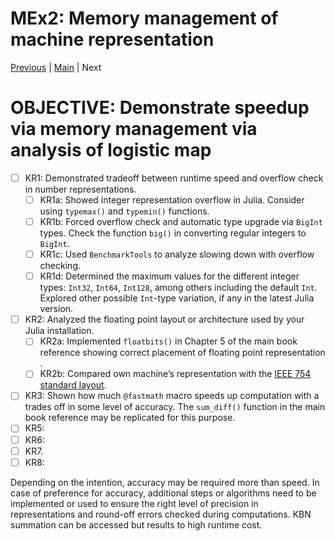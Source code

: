 # MEx2: Memory management of machine representation
[Previous](01-HPC/README.md) | [Main](../README.md) | Next

# **OBJECTIVE**: Demonstrate speedup via memory management via analysis of logistic map
- [ ] KR1: Demonstrated tradeoff between runtime speed and overflow check in number representations.
	- [ ] KR1a: Showed integer representation overflow in Julia. Consider using `typemax()` and `typemin()` functions.
	- [ ] KR1b: Forced overflow check and automatic type upgrade via `BigInt` types. Check the function `big()` in converting regular integers to `BigInt`.
	- [ ] KR1c: Used `BenchmarkTools` to analyze slowing down with overflow checking.
	- [ ] KR1d: Determined the maximum values for the different integer types: `Int32`, `Int64`, `Int128`, among others including the default `Int`. Explored other possible `Int`-type variation, if any in the latest Julia version.
- [ ] KR2: Analyzed the floating point layout or architecture used by your Julia installation.
	- [ ] KR2a: Implemented `floatbits()` in Chapter 5 of the main book reference showing correct placement of floating point representation .
	- [ ] KR2b: Compared own machine’s representation with the [IEEE 754 standard layout](https://en.wikipedia.org/wiki/IEEE_754).
- [ ] KR3: Shown how much `@fastmath` macro speeds up computation with a trades off in some level of accuracy. The `sum_diff()` function in the main book reference may be replicated for this purpose.
- [ ] KR5:  
- [ ] KR6: 
- [ ] KR7. 
- [ ] KR8: 

Depending on the intention, accuracy may be required more than speed. In case of preference for accuracy, additional steps or algorithms need to be implemented or used to ensure the right level of precision in representations and round-off errors checked during computations. KBN summation can be accessed but results to high runtime cost.